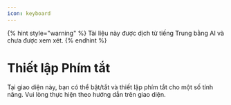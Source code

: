 ```yaml
---
icon: keyboard
---
```


{% hint style="warning" %}
Tài liệu này được dịch từ tiếng Trung bằng AI và chưa được xem xét.
{% endhint %}

# Thiết lập Phím tắt

Tại giao diện này, bạn có thể bật/tắt và thiết lập phím tắt cho một số tính năng. Vui lòng thực hiện theo hướng dẫn trên giao diện.